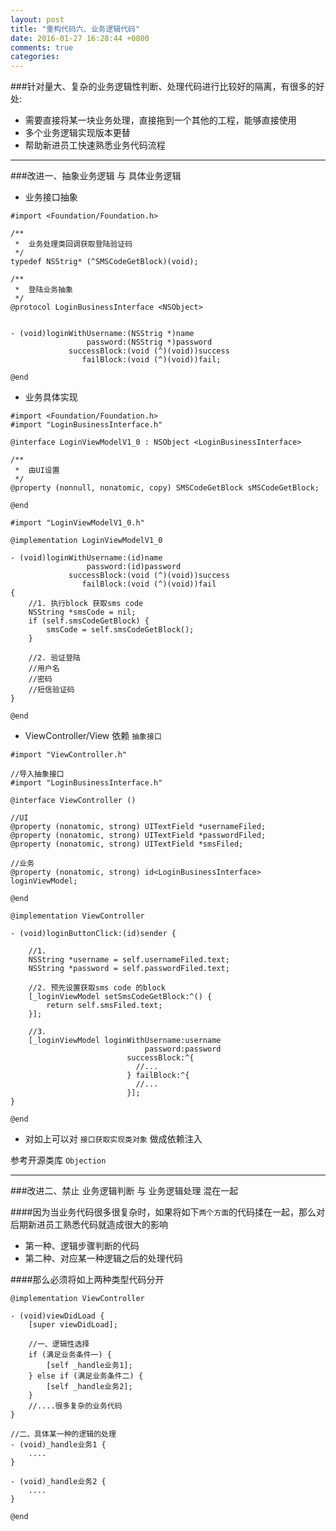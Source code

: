 ```yaml
---
layout: post
title: "重构代码六、业务逻辑代码"
date: 2016-01-27 16:28:44 +0800
comments: true
categories: 
---
```


###针对量大、复杂的业务逻辑性判断、处理代码进行比较好的隔离，有很多的好处:

- 需要直接将某一块业务处理，直接拖到一个其他的工程，能够直接使用
- 多个业务逻辑实现版本更替
- 帮助新进员工快速熟悉业务代码流程

***

###改进一、抽象业务逻辑 与 具体业务逻辑 

- 业务接口抽象

```objc
#import <Foundation/Foundation.h>

/**
 *  业务处理类回调获取登陆验证码
 */
typedef NSStrig* (^SMSCodeGetBlock)(void);

/**
 *  登陆业务抽象
 */
@protocol LoginBusinessInterface <NSObject>


- (void)loginWithUsername:(NSStrig *)name
                 password:(NSStrig *)password
             successBlock:(void (^)(void))success
                failBlock:(void (^)(void))fail;

@end

```
- 业务具体实现

```objc
#import <Foundation/Foundation.h>
#import "LoginBusinessInterface.h"

@interface LoginViewModelV1_0 : NSObject <LoginBusinessInterface>

/**
 *  由UI设置
 */
@property (nonnull, nonatomic, copy) SMSCodeGetBlock sMSCodeGetBlock;

@end
```

```objc
#import "LoginViewModelV1_0.h"

@implementation LoginViewModelV1_0

- (void)loginWithUsername:(id)name
                 password:(id)password
             successBlock:(void (^)(void))success
                failBlock:(void (^)(void))fail
{
    //1. 执行block 获取sms code
    NSString *smsCode = nil;
    if (self.smsCodeGetBlock) {
        smsCode = self.smsCodeGetBlock();
    }
    
    //2. 验证登陆
    //用户名
    //密码
    //短信验证码
}

@end
```

- ViewController/View 依赖 `抽象接口`

```objc
#import "ViewController.h"

//导入抽象接口
#import "LoginBusinessInterface.h"

@interface ViewController ()

//UI
@property (nonatomic, strong) UITextField *usernameFiled;
@property (nonatomic, strong) UITextField *passwordFiled;
@property (nonatomic, strong) UITextField *smsFiled;

//业务
@property (nonatomic, strong) id<LoginBusinessInterface> loginViewModel;

@end

@implementation ViewController

- (void)loginButtonClick:(id)sender {
    
    //1.
    NSString *username = self.usernameFiled.text;
    NSString *password = self.passwordFiled.text;
    
    //2. 预先设置获取sms code 的block
    [_loginViewModel setSmsCodeGetBlock:^() {
        return self.smsFiled.text;
    }];
    
    //3.
    [_loginViewModel loginWithUsername:username
                              password:password
                          successBlock:^{
                            //...
                          } failBlock:^{
                            //...
                          }];
}

@end
```

- 对如上可以对 `接口获取实现类对象` 做成依赖注入

参考开源类库 `Objection`

***

###改进二、禁止 业务逻辑判断 与 业务逻辑处理 混在一起

####因为当业务代码很多很复杂时，如果将如下`两个方面`的代码揉在一起，那么对后期新进员工熟悉代码就造成很大的影响

- 第一种、逻辑步骤判断的代码
- 第二种、对应某一种逻辑之后的处理代码

####那么必须将如上两种类型代码分开

```objc
@implementation ViewController

- (void)viewDidLoad {
    [super viewDidLoad];
    
    //一、逻辑性选择
    if (满足业务条件一) {
        [self _handle业务1];
    } else if (满足业务条件二) {
        [self _handle业务2];
    }
    //....很多复杂的业务代码
}

//二、具体某一种的逻辑的处理
- (void)_handle业务1 {
    ....
}

- (void)_handle业务2 {
    ....
}

@end
```
